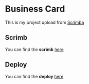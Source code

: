 # Business Card

This is my project upload from [Scrimba](https://scrimba.com)

## Scrimb

You can find the **scrimb** [here](https://scrimba.com/scrim/coa704e5b97eb5f548da149b6)

## Deploy

You can find the **deploy** [here](https://hometown-homepage.paulaabro.com)
